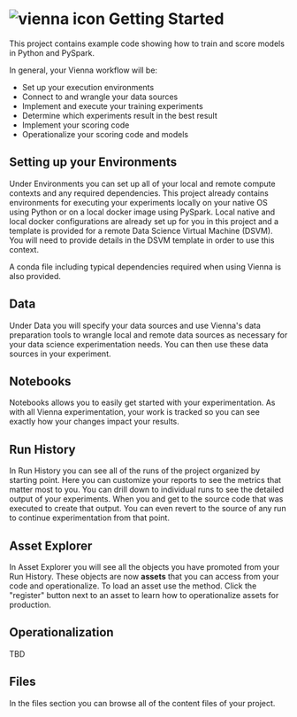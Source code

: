 #  ![vienna icon](images/vienna_icon.png) Getting Started

This project contains example code showing how to train and score models in Python and PySpark.

In general, your Vienna workflow will be:
* Set up your execution environments
* Connect to and wrangle your data sources
* Implement and execute your training experiments
* Determine which experiments result in the best result
* Implement your scoring code
* Operationalize your scoring code and models

## Setting up your Environments

Under Environments you can set up all of your local and remote compute contexts and any required dependencies.  This project already contains environments for executing your experiments locally on your native OS using Python or on a local docker image using PySpark.    Local native and local docker configurations are already set up for you in this project and a template is provided for a remote Data Science Virtual Machine (DSVM).  You will need to provide details in the DSVM template in order to use this context.

A conda file including typical dependencies required when using Vienna is also provided.

## Data
Under Data you will specify your data sources and use Vienna's data preparation tools to wrangle local and remote data sources as necessary for your data science experimentation needs.  You can then use these data sources in your experiment.

## Notebooks
Notebooks allows you to easily get started with your experimentation.  As with all Vienna experimentation, your work is tracked so you can see exactly how your changes impact your results.

## Run History
In Run History you can see all of the runs of the project organized by starting point.  Here you can customize your reports to see the metrics that matter most to you.  You can drill down to individual runs to see the detailed output of your experiments.  When you  and get to the source code that was executed to create that output. You can even revert to the source of any run to continue experimentation from that point.

## Asset Explorer
In Asset Explorer you will see all the objects you have promoted from your Run History.  These objects are now **assets** that you can access from your code and operationalize.  To load an asset use the <insert asset load api here> method.  Click the "register" button next to an asset to learn how to operationalize assets for production.

## Operationalization
TBD

## Files
In the files section you can browse all of the content files of your project.


